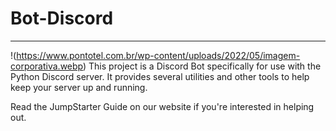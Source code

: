# Bot-Discord
---
!(https://www.pontotel.com.br/wp-content/uploads/2022/05/imagem-corporativa.webp)
This project is a Discord Bot specifically for use with the Python Discord server. It provides several utilities and other tools to help keep your server up and running.

Read the JumpStarter Guide on our website if you're interested in helping out.
